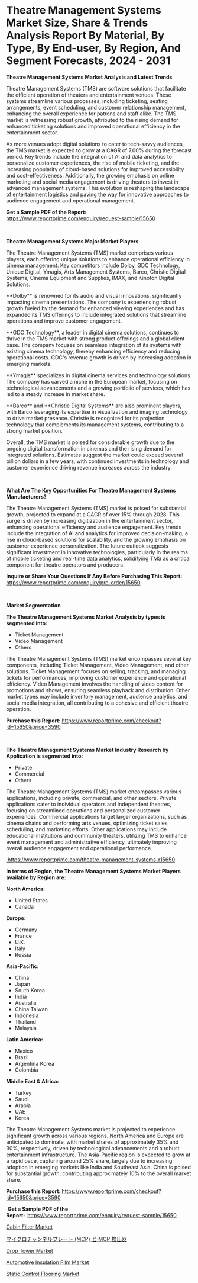 <p><h1>Theatre Management Systems Market Size, Share & Trends Analysis Report By Material, By Type, By End-user, By Region, And Segment Forecasts, 2024 - 2031</h1></p><p><strong>Theatre Management Systems Market Analysis and Latest Trends</strong></p>
<p><p>Theatre Management Systems (TMS) are software solutions that facilitate the efficient operation of theaters and entertainment venues. These systems streamline various processes, including ticketing, seating arrangements, event scheduling, and customer relationship management, enhancing the overall experience for patrons and staff alike. The TMS market is witnessing robust growth, attributed to the rising demand for enhanced ticketing solutions and improved operational efficiency in the entertainment sector. </p><p>As more venues adopt digital solutions to cater to tech-savvy audiences, the TMS market is expected to grow at a CAGR of 7.00% during the forecast period. Key trends include the integration of AI and data analytics to personalize customer experiences, the rise of mobile ticketing, and the increasing popularity of cloud-based solutions for improved accessibility and cost-effectiveness. Additionally, the growing emphasis on online marketing and social media engagement is driving theaters to invest in advanced management systems. This evolution is reshaping the landscape of entertainment logistics and paving the way for innovative approaches to audience engagement and operational management.</p></p>
<p><strong>Get a Sample PDF of the Report:&nbsp;</strong> <a href="https://www.reportprime.com/enquiry/request-sample/15650">https://www.reportprime.com/enquiry/request-sample/15650</a></p>
<p>&nbsp;</p>
<p><strong>Theatre Management Systems Major Market Players</strong></p>
<p><p>The Theatre Management Systems (TMS) market comprises various players, each offering unique solutions to enhance operational efficiency in cinema management. Key competitors include Dolby, GDC Technology, Unique Digital, Ymagis, Arts Management Systems, Barco, Christie Digital Systems, Cinema Equipment and Supplies, IMAX, and Kinoton Digital Solutions.</p><p>**Dolby** is renowned for its audio and visual innovations, significantly impacting cinema presentations. The company is experiencing robust growth fueled by the demand for enhanced viewing experiences and has expanded its TMS offerings to include integrated solutions that streamline operations and improve customer engagement.</p><p>**GDC Technology**, a leader in digital cinema solutions, continues to thrive in the TMS market with strong product offerings and a global client base. The company focuses on seamless integration of its systems with existing cinema technology, thereby enhancing efficiency and reducing operational costs. GDC's revenue growth is driven by increasing adoption in emerging markets.</p><p>**Ymagis** specializes in digital cinema services and technology solutions. The company has carved a niche in the European market, focusing on technological advancements and a growing portfolio of services, which has led to a steady increase in market share.</p><p>**Barco** and **Christie Digital Systems** are also prominent players, with Barco leveraging its expertise in visualization and imaging technology to drive market presence. Christie is recognized for its projection technology that complements its management systems, contributing to a strong market position.</p><p>Overall, the TMS market is poised for considerable growth due to the ongoing digital transformation in cinemas and the rising demand for integrated solutions. Estimates suggest the market could exceed several billion dollars in a few years, with continued investments in technology and customer experience driving revenue increases across the industry.</p></p>
<p>&nbsp;</p>
<p><strong>What Are The Key Opportunities For Theatre Management Systems Manufacturers?</strong></p>
<p><p>The Theatre Management Systems (TMS) market is poised for substantial growth, projected to expand at a CAGR of over 15% through 2028. This surge is driven by increasing digitization in the entertainment sector, enhancing operational efficiency and audience engagement. Key trends include the integration of AI and analytics for improved decision-making, a rise in cloud-based solutions for scalability, and the growing emphasis on customer experience personalization. The future outlook suggests significant investment in innovative technologies, particularly in the realms of mobile ticketing and real-time data analytics, solidifying TMS as a critical component for theatre operators and producers.</p></p>
<p><strong>Inquire or Share Your Questions If Any Before Purchasing This Report:</strong> <a href="https://www.reportprime.com/enquiry/pre-order/15650">https://www.reportprime.com/enquiry/pre-order/15650</a></p>
<p>&nbsp;</p>
<p><strong>Market Segmentation</strong></p>
<p><strong>The Theatre Management Systems Market Analysis by types is segmented into:</strong></p>
<p><ul><li>Ticket Management</li><li>Video Management</li><li>Others</li></ul></p>
<p><p>The Theatre Management Systems (TMS) market encompasses several key components, including Ticket Management, Video Management, and other solutions. Ticket Management focuses on selling, tracking, and managing tickets for performances, improving customer experience and operational efficiency. Video Management involves the handling of video content for promotions and shows, ensuring seamless playback and distribution. Other market types may include inventory management, audience analytics, and social media integration, all contributing to a cohesive and efficient theatre operation.</p></p>
<p><strong>Purchase this Report:&nbsp;</strong><a href="https://www.reportprime.com/checkout?id=15650&price=3590">https://www.reportprime.com/checkout?id=15650&price=3590</a></p>
<p>&nbsp;</p>
<p><strong>The Theatre Management Systems Market Industry Research by Application is segmented into:</strong></p>
<p><ul><li>Private</li><li>Commercial</li><li>Others</li></ul></p>
<p><p>The Theatre Management Systems (TMS) market encompasses various applications, including private, commercial, and other sectors. Private applications cater to individual operators and independent theatres, focusing on streamlined operations and personalized customer experiences. Commercial applications target larger organizations, such as cinema chains and performing arts venues, optimizing ticket sales, scheduling, and marketing efforts. Other applications may include educational institutions and community theaters, utilizing TMS to enhance event management and administrative efficiency, ultimately improving overall audience engagement and operational performance.</p></p>
<p><a href="https://www.reportprime.com/theatre-management-systems-r15650">&nbsp;https://www.reportprime.com/theatre-management-systems-r15650</a></p>
<p><strong>In terms of Region, the Theatre Management Systems Market Players available by Region are:</strong></p>
<p>
    <p> <strong> North America: </strong>
        <ul>
            <li>United States</li>
            <li>Canada</li>
        </ul>
        </p> 
    <p> <strong> Europe: </strong>
        <ul>
            <li>Germany</li>
            <li>France</li>
            <li>U.K.</li>
            <li>Italy</li>
            <li>Russia</li>
        </ul>
        </p> 
    <p> <strong> Asia-Pacific: </strong>
        <ul>
            <li>China</li>
            <li>Japan</li>
            <li>South Korea</li>
            <li>India</li>
            <li>Australia</li>
            <li>China Taiwan</li>
            <li>Indonesia</li>
            <li>Thailand</li>
            <li>Malaysia</li>
        </ul>
        </p> 
    <p> <strong> Latin America: </strong>
        <ul>
            <li>Mexico</li>
            <li>Brazil</li>
            <li>Argentina Korea</li>
            <li>Colombia</li>
        </ul>
        </p> 
    <p> <strong> Middle East & Africa: </strong>
        <ul>
            <li>Turkey</li>
            <li>Saudi</li>
            <li>Arabia</li>
            <li>UAE</li>
            <li>Korea</li>
        </ul>
    </p>
    </p>
<p><p>The Theatre Management Systems market is projected to experience significant growth across various regions. North America and Europe are anticipated to dominate, with market shares of approximately 35% and 30%, respectively, driven by technological advancements and a robust entertainment infrastructure. The Asia-Pacific region is expected to grow at a rapid pace, capturing around 25% share, largely due to increasing adoption in emerging markets like India and Southeast Asia. China is poised for substantial growth, contributing approximately 10% to the overall market share.</p></p>
<p><strong>Purchase this Report: </strong><a href="https://www.reportprime.com/checkout?id=15650&price=3590">https://www.reportprime.com/checkout?id=15650&price=3590</a></p>
<p>&nbsp;<strong>Get a Sample PDF of the Report:&nbsp;&nbsp;</strong><a href="https://www.reportprime.com/enquiry/request-sample/15650">https://www.reportprime.com/enquiry/request-sample/15650</a></p>
<p><strong></strong></p>
<p><p><a href="https://issuu.com/reportprime-2/docs/cabin-filter-market-size-2030.pptx_19df9e26c4026e">Cabin Filter Market</a></p><p><a href="https://medium.com/@randallrunte2023/microchannel-plates-mcp-and-mcp-detectors-market-%E3%81%AF-%E3%82%B3%E3%82%B9%E3%83%88%E7%AE%A1%E7%90%86%E3%81%A8%E5%8A%B9%E7%8E%87%E5%90%91%E4%B8%8A%E3%82%92%E5%84%AA%E5%85%88%E3%81%97%E3%81%BE%E3%81%99-e5047e460c4a">マイクロチャンネルプレート (MCP) と MCP 検出器</a></p><p><a href="https://www.linkedin.com/pulse/drop-tower-market-emerging-trends-future-prospects-x5kfe?trackingId=wDnGa1IjSeiZzvUQYr74Pg%3D%3D">Drop Tower Market</a></p><p><a href="https://issuu.com/reportprime-2/docs/automotive-insulation-film-market-s_0e236410a66e52">Automotive Insulation Film Market</a></p><p><a href="https://medium.com/@shirleygreene26/the-static-control-flooring-industry-analysis-report-offers-a-comprehensive-and-current-ecc34dc8bbc0">Static Control Flooring Market</a></p></p>